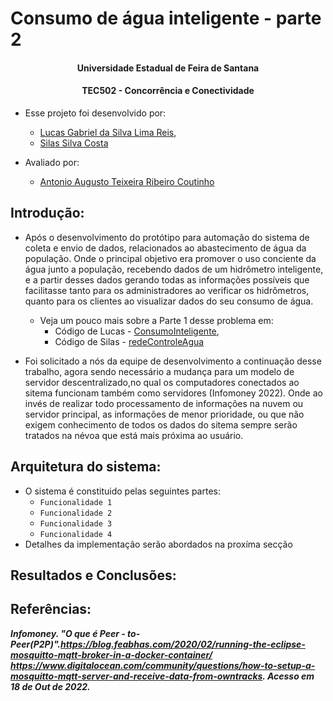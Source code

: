 # Consumo de água inteligente - parte 2

<p align="center">

<h4 align="center" > Universidade Estadual de Feira de Santana </h4>
<h4 align="center" >  TEC502 - Concorrência e Conectividade  </h4>
</p>


- Esse projeto foi desenvolvido por: 
    
  	- [Lucas Gabriel da Silva Lima Reis](https://github.com/lucasxgb), 
	- [Silas Silva Costa](https://github.com/silas-silva)
	
- Avaliado por: 
	- [Antonio Augusto Teixeira Ribeiro Coutinho](https://linkedin.com/in/antonio-augusto-teixeira-ribeiro-coutinho-03a3217)


## Introdução:

- Após o desenvolvimento do protótipo para automação do sistema de coleta e envio de dados, relacionados ao abastecimento de água da população. Onde o principal objetivo era promover o uso conciente da água junto a população, recebendo dados de um hidrômetro inteligente, e a partir desses dados gerando todas as informações possíveis que facilitasse tanto para os administradores ao verificar os hidrômetros, quanto para os clientes ao visualizar dados do seu consumo de água.

	- Veja um pouco mais sobre a Parte 1 desse problema em:
		- Código de Lucas - [ConsumoInteligente](https://github.com/lucasxgb/consumoInteligente 'Lucas'),	
		- Código de Silas - [redeControleAgua](https://github.com/silas-silva/rede_controle_agua_SOCKET 'Silas')

- Foi solicitado a nós da equipe de desenvolvimento a continuação desse trabalho, agora sendo necessário a mudança para um modelo de servidor descentralizado,no qual os computadores conectados ao sitema funcionam também como servidores (Infomoney 2022). Onde ao invés de realizar todo processamento de informações na nuvem ou servidor principal, as informações de menor prioridade, ou que não exigem conhecimento de todos os dados do sitema sempre serão tratados na névoa que está mais próxima ao usuário.
	
## Arquitetura do sistema:
- O sistema é constituido pelas seguintes partes:
	- `Funcionalidade 1`
	- `Funcionalidade 2`
	- `Funcionalidade 3`
	- `Funcionalidade 4`
- Detalhes da implementação serão abordados na proxíma secção


## Resultados e Conclusões:

## Referências: 
***Infomoney. "O que é Peer - to- Peer(P2P)".https://blog.feabhas.com/2020/02/running-the-eclipse-mosquitto-mqtt-broker-in-a-docker-container/
https://www.digitalocean.com/community/questions/how-to-setup-a-mosquitto-mqtt-server-and-receive-data-from-owntracks. Acesso em 18 de Out de 2022.***
